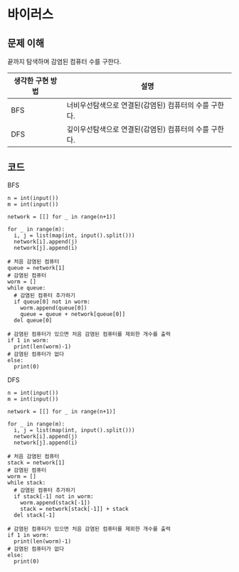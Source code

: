 # 바이러스

## 문제 이해
끝까지 탐색하며 감염된 컴퓨터 수를 구한다.

|생각한 구현 방법|설명|
|-|-|
|BFS|너비우선탐색으로 연결된(감염된) 컴퓨터의 수를 구한다.|
|DFS|깊이우선탐색으로 연결된(감염된) 컴퓨터의 수를 구한다.|

## 코드
BFS
```
n = int(input())
m = int(input())

network = [[] for _ in range(n+1)]

for _ in range(m):
  i, j = list(map(int, input().split()))
  network[i].append(j)
  network[j].append(i)

# 처음 감염된 컴퓨터
queue = network[1]
# 감염된 컴퓨터
worm = []
while queue:
  # 감염된 컴퓨터 추가하기
  if queue[0] not in worm:
    worm.append(queue[0])
    queue = queue + network[queue[0]]
  del queue[0]

# 감염된 컴퓨터가 있으면 처음 감염된 컴퓨터를 제외한 개수를 출력
if 1 in worm:
  print(len(worm)-1)
# 감염된 컴퓨터가 없다
else:
  print(0)
```
DFS
```
n = int(input())
m = int(input())

network = [[] for _ in range(n+1)]

for _ in range(m):
  i, j = list(map(int, input().split()))
  network[i].append(j)
  network[j].append(i)

# 처음 감염된 컴퓨터
stack = network[1]
# 감염된 컴퓨터
worm = []
while stack:
  # 감염된 컴퓨터 추가하기
  if stack[-1] not in worm:
    worm.append(stack[-1])
    stack = network[stack[-1]] + stack
  del stack[-1]

# 감염된 컴퓨터가 있으면 처음 감염된 컴퓨터를 제외한 개수를 출력
if 1 in worm:
  print(len(worm)-1)
# 감염된 컴퓨터가 없다
else:
  print(0)
```
